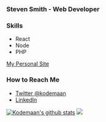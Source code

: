 ### Steven Smith - Web Developer

### Skills
* React
* Node
* PHP

[My Personal Site](https://kodemaan-personal-site.netlify.app)

### How to Reach Me
* [Twitter @kodemaan](https://twitter.com/kodemaan)
* [LinkedIn](https://www.linkedin.com/in/steven-smith-b4b5a41b/)

[![Kodemaan's github stats](https://github-readme-stats.vercel.app/api?username=kodemaan)](https://github.com/anuraghazra/github-readme-stats)
![](https://komarev.com/ghpvc/?username=kodemaan&style=flat-square)
